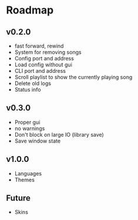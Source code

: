 # Roadmap

## v0.2.0
- fast forward, rewind
- System for removing songs
- Config port and address
- Load config without gui
- CLI port and address
- Scroll playlist to show the currently playing song
- Delete old logs
- Status info

## v0.3.0
- Proper gui
- no warnings
- Don't block on large IO (library save)
- Save window state

## v1.0.0
- Languages
- Themes

## Future
- Skins
